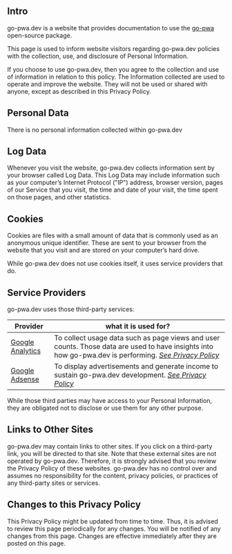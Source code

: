 ## Intro

go-pwa.dev is a website that provides documentation to use the [go-pwa](https://github.com/carmel/go-pwa) open-source package.

This page is used to inform website visitors regarding go-pwa.dev policies with the collection, use, and disclosure of Personal Information.

If you choose to use go-pwa.dev, then you agree to the collection and use of information in relation to this policy. The Information collected are used to operate and improve the website. They will not be used or shared with anyone, except as described in this Privacy Policy.

## Personal Data

There is no personal information collected within go-pwa.dev

## Log Data

Whenever you visit the website, go-pwa.dev collects information sent by your browser called Log Data. This Log Data may include information such as your computer’s Internet Protocol ("IP") address, browser version, pages of our Service that you visit, the time and date of your visit, the time spent on those pages, and other statistics.

## Cookies

Cookies are files with a small amount of data that is commonly used as an anonymous unique identifier. These are sent to your browser from the website that you visit and are stored on your computer’s hard drive.

While go-pwa.dev does not use cookies itself, it uses service providers that do.

## Service Providers

go-pwa.dev uses those third-party services:

| Provider                                         | what it is used for?                                                                                                                                                                                             |
| ------------------------------------------------ | ---------------------------------------------------------------------------------------------------------------------------------------------------------------------------------------------------------------- |
| [Google Analytics](https://analytics.google.com) | To collect usage data such as page views and user counts. Those data are used to have insights into how go-pwa.dev is performing. _[See Privacy Policy](https://policies.google.com/technologies/partner-sites)_ |
| [Google Adsense](https://www.google.com/adsense) | To display advertisements and generate income to sustain go-pwa.dev development. _[See Privacy Policy](https://policies.google.com/technologies/partner-sites)_                                                  |

While those third parties may have access to your Personal Information, they are obligated not to disclose or use them for any other purpose.

## Links to Other Sites

go-pwa.dev may contain links to other sites. If you click on a third-party link, you will be directed to that site. Note that these external sites are not operated by go-pwa.dev. Therefore, it is strongly advised that you review the Privacy Policy of these websites. go-pwa.dev has no control over and assumes no responsibility for the content, privacy policies, or practices of any third-party sites or services.

## Changes to this Privacy Policy

This Privacy Policy might be updated from time to time. Thus, it is advised to review this page periodically for any changes. You will be notified of any changes from this page. Changes are effective immediately after they are posted on this page.

